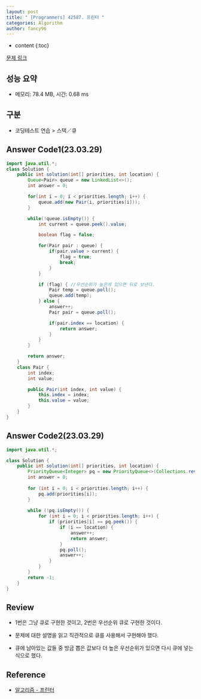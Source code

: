 ```yaml
---
layout: post
title: " [Programmers] 42587. 프린터 "
categories: Algorithm
author: fancy96
---
```

* content
{:toc}

[문제 링크](https://school.programmers.co.kr/learn/courses/30/lessons/42587`)

## 성능 요약

* 메모리: 78.4 MB, 시간: 0.68 ms

## 구분

* 코딩테스트 연습 > 스택／큐

## Answer Code1(23.03.29)

```java
import java.util.*;
class Solution {
    public int solution(int[] priorities, int location) {
        Queue<Pair> queue = new LinkedList<>();
        int answer = 0;

        for(int i = 0; i < priorities.length; i++) {
            queue.add(new Pair(i, priorities[i]));
        }

        while(!queue.isEmpty()) {
            int current = queue.peek().value;

            boolean flag = false;

            for(Pair pair : queue) {
                if(pair.value > current) {
                    flag = true;
                    break;
                }
            }

            if (flag) { //우선순위가 높은게 있으면 뒤로 보낸다.
                Pair temp = queue.poll();
                queue.add(temp);
            } else {
                answer++;
                Pair pair = queue.poll();

                if(pair.index == location) {
                    return answer;
                }
            }
        }

        return answer;
    }
    class Pair {
        int index;
        int value;

        public Pair(int index, int value) {
            this.index = index;
            this.value = value;
        }
    }
}
```

## Answer Code2(23.03.29)

```java
import java.util.*;

class Solution {
    public int solution(int[] priorities, int location) {
        PriorityQueue<Integer> pq = new PriorityQueue<>(Collections.reverseOrder());
        int answer = 0;
        
        for (int i = 0; i < priorities.length; i++) {
            pq.add(priorities[i]);
        }
        
        while (!pq.isEmpty()) {
            for (int i = 0; i < priorities.length; i++) {
                if (priorities[i] == pq.peek()) {
                    if (i == location) {
                        answer++;
                        return answer;
                    }
                    pq.poll();
                    answer++;
                }
            }
        }
        return -1;
    }
}
```

## Review

* 1번은 그냥 큐로 구현한 것이고, 2번은 우선순위 큐로 구현한 것이다.

* 문제에 대한 설명을 읽고 직관적으로 큐를 사용해서 구현해야 했다.

* 큐에 남아있는 값들 중 방금 뽑은 값보다 더 높은 우선순위가 있으면 다시 큐에 넣는 식으로 했다.

## Reference

* [알고리즘 - 프린터](https://easybrother0103.tistory.com/112)